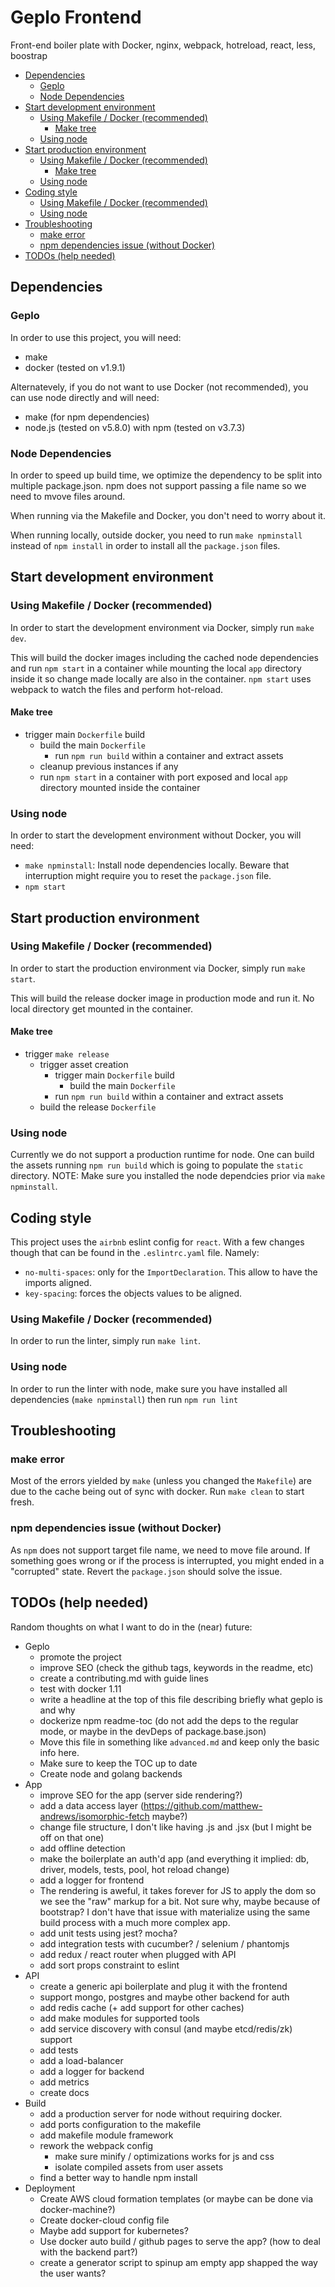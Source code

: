 # Geplo Frontend

Front-end boiler plate with Docker, nginx, webpack, hotreload, react, less, boostrap

<!-- npm install -g readme-toc -->
<!-- toc -->
* [Dependencies](#dependencies)
  * [Geplo](#geplo)
  * [Node Dependencies](#node-dependencies)
* [Start development environment](#start-development-environment)
  * [Using Makefile / Docker (recommended)](#using-makefile-docker-recommended)
    * [Make tree](#make-tree)
  * [Using node](#using-node)
* [Start production environment](#start-production-environment)
  * [Using Makefile / Docker (recommended)](#using-makefile-docker-recommended)
    * [Make tree](#make-tree)
  * [Using node](#using-node)
* [Coding style](#coding-style)
  * [Using Makefile / Docker (recommended)](#using-makefile-docker-recommended)
  * [Using node](#using-node)
* [Troubleshooting](#troubleshooting)
  * [make error](#make-error)
  * [npm dependencies issue (without Docker)](#npm-dependencies-issue-without-docker)
* [TODOs (help needed)](#todos-help-needed)

<!-- toc stop -->

## Dependencies

### Geplo

In order to use this project, you will need:

- make
- docker (tested on v1.9.1)

Alternatevely, if you do not want to use Docker (not recommended), you can use node directly and will need:

- make (for npm dependencies)
- node.js (tested on v5.8.0) with npm (tested on v3.7.3)

### Node Dependencies

In order to speed up build time, we optimize the dependency to be split into multiple package.json.
npm does not support passing a file name so we need to mvove files around.

When running via the Makefile and Docker, you don't need to worry about it.

When running locally, outside docker, you need to run `make npminstall` instead of `npm install` in order
to install all the `package.json` files.

## Start development environment

### Using Makefile / Docker (recommended)

In order to start the development environment via Docker, simply run `make dev`.

This will build the docker images including the cached node dependencies and run `npm start` in a container
while mounting the local `app` directory inside it so change made locally are also in the container.
`npm start` uses webpack to watch the files and perform hot-reload.

#### Make tree

- trigger main `Dockerfile` build
  - build the main `Dockerfile`
    - run `npm run build` within a container and extract assets
  - cleanup previous instances if any
  - run `npm start` in a container with port exposed and local `app` directory mounted inside the container

### Using node

In order to start the development environment without Docker, you will need:

- `make npminstall`: Install node dependencies locally. Beware that interruption might require you to reset the `package.json` file.
- `npm start`

## Start production environment

### Using Makefile / Docker (recommended)

In order to start the production environment via Docker, simply run `make start`.

This will build the release docker image in production mode and run it. No local directory get mounted in the container.

#### Make tree

- trigger `make release`
  - trigger asset creation
    - trigger main `Dockerfile` build
      - build the main `Dockerfile`
	- run `npm run build` within a container and extract assets
  - build the release `Dockerfile`

### Using node

Currently we do not support a production runtime for node. One can build the assets running `npm run build` which is going to
populate the `static` directory.
NOTE: Make sure you installed the node dependcies prior via `make npminstall`.

## Coding style

This project uses the `airbnb` eslint config for `react`. With a few changes though that can be found in
the `.eslintrc.yaml` file. Namely:

- `no-multi-spaces`: only for the `ImportDeclaration`. This allow to have the imports aligned.
- `key-spacing`: forces the objects values to be aligned.

### Using Makefile / Docker (recommended)

In order to run the linter, simply run `make lint`.

### Using node

In order to run the linter with node, make sure you have installed all dependencies (`make npminstall`) then run `npm run lint`

## Troubleshooting

### make error

Most of the errors yielded by `make` (unless you changed the `Makefile`) are due to the cache being out
of sync with docker. Run `make clean` to start fresh.

### npm dependencies issue (without Docker)

As `npm` does not support target file name, we need to move file around. If something goes wrong or
if the process is interrupted, you might ended in a "corrupted" state. Revert the `package.json` should solve the issue.

## TODOs (help needed)

Random thoughts on what I want to do in the (near) future:

- Geplo
  - promote the project
  - improve SEO (check the github tags, keywords in the readme, etc)
  - create a contributing.md with guide lines
  - test with docker 1.11
  - write a headline at the top of this file describing briefly what geplo is and why
  - dockerize npm readme-toc (do not add the deps to the regular mode, or maybe in the devDeps of package.base.json)
  - Move this file in something like `advanced.md` and keep only the basic info here.
  - Make sure to keep the TOC up to date
  - Create node and golang backends
- App
  - improve SEO for the app (server side rendering?)
  - add a data access layer (https://github.com/matthew-andrews/isomorphic-fetch maybe?)
  - change file structure, I don't like having .js and .jsx (but I might be off on that one)
  - add offline detection
  - make the boilerplate an auth'd app (and everything it implied: db, driver, models, tests, pool, hot reload change)
  - add a logger for frontend
  - The rendering is aweful, it takes forever for JS to apply the dom so we see the "raw" markup for a bit. Not sure why, maybe because of bootstrap? I don't have that issue with materialize using the same build process with a much more complex app.
  - add unit tests using jest? mocha?
  - add integration tests with cucumber? / selenium / phantomjs
  - add redux / react router when plugged with API
  - add sort props constraint to eslint
- API
  - create a generic api boilerplate and plug it with the frontend
  - support mongo, postgres and maybe other backend for auth
  - add redis cache (+ add support for other caches)
  - add make modules for supported tools
  - add service discovery with consul (and maybe etcd/redis/zk) support
  - add tests
  - add a load-balancer
  - add a logger for backend
  - add metrics
  - create docs
- Build
  - add a production server for node without requiring docker.
  - add ports configuration to the makefile
  - add makefile module framework
  - rework the webpack config
    - make sure minify / optimizations works for js and css
    - isolate compiled assets from user assets
  - find a better way to handle npm install
- Deployment
  - Create AWS cloud formation templates (or maybe can be done via docker-machine?)
  - Create docker-cloud config file
  - Maybe add support for kubernetes?
  - Use docker auto build / github pages to serve the app? (how to deal with the backend part?)
  - create a generator script to spinup am empty app shapped the way the user wants?

